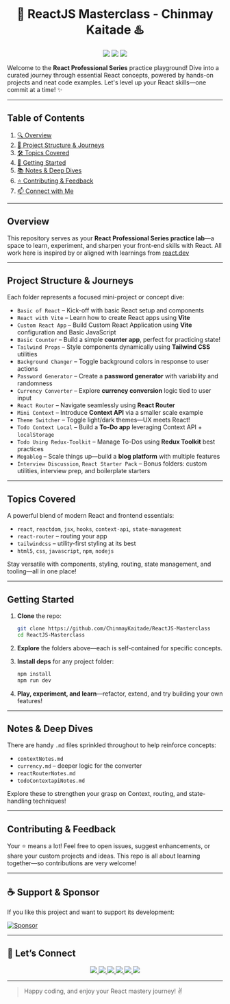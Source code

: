 <h1 align="center">🚀 ReactJS Masterclass - Chinmay Kaitade ♨️</h1>

<p align="center">
  <img src="https://img.shields.io/github/stars/ChinmayKaitade/ReactJS-Masterclass?style=for-the-badge&color=yellow" />
  <img src="https://img.shields.io/github/forks/ChinmayKaitade/ReactJS-Masterclass?style=for-the-badge&color=blue" />
  <img src="https://img.shields.io/github/issues/ChinmayKaitade/ReactJS-Masterclass?style=for-the-badge&color=orange" />
</p>

Welcome to the **React Professional Series** practice playground! Dive into a curated journey through essential React concepts, powered by hands-on projects and neat code examples. Let's level up your React skills—one commit at a time! ✨

---

## Table of Contents

1. [🔍 Overview](#-overview)
2. [📂 Project Structure & Journeys](#-project-structure--journeys)
3. [🛠 Topics Covered](#-topics-covered)
4. [🚀 Getting Started](#-getting-started)
5. [📚 Notes & Deep Dives](#-notes--deep-dives)
6. [⭐ Contributing & Feedback](#-contributing--feedback)
7. [📫 Connect with Me](#-connect-with-me)

---

## Overview

This repository serves as your **React Professional Series practice lab**—a space to learn, experiment, and sharpen your front-end skills with React. All work here is inspired by or aligned with learnings from [react.dev](https://react.dev/)

---

## Project Structure & Journeys

Each folder represents a focused mini-project or concept dive:

- `Basic of React` – Kick-off with basic React setup and components
- `React with Vite` – Learn how to create React apps using **Vite**
- `Custom React App` – Build Custom React Application using **Vite** configuration and Basic JavaScript
- `Basic Counter` – Build a simple **counter app**, perfect for practicing state!
- `Tailwind Props` – Style components dynamically using **Tailwind CSS** utilities
- `Background Changer` – Toggle background colors in response to user actions
- `Password Generator` – Create a **password generator** with variability and randomness
- `Currency Converter` – Explore **currency conversion** logic tied to user input
- `React Router` – Navigate seamlessly using **React Router**
- `Mini Context` – Introduce **Context API** via a smaller scale example
- `Theme Switcher` – Toggle light/dark themes—UX meets React!
- `Todo Context Local` – Build a **To-Do app** leveraging Context API + `localStorage`
- `Todo Using Redux-Toolkit` – Manage To-Dos using **Redux Toolkit** best practices
- `Megablog` – Scale things up—build a **blog platform** with multiple features
- `Interview Discussion`, `React Starter Pack` – Bonus folders: custom utilities, interview prep, and boilerplate starters

---

## Topics Covered

A powerful blend of modern React and frontend essentials:

- `react`, `reactdom`, `jsx`, `hooks`, `context-api`, `state-management`
- `react-router` – routing your app
- `tailwindcss` – utility-first styling at its best
- `html5`, `css`, `javascript`, `npm`, `nodejs`

Stay versatile with components, styling, routing, state management, and tooling—all in one place!

---

## Getting Started

1. **Clone** the repo:

   ```bash
   git clone https://github.com/ChinmayKaitade/ReactJS-Masterclass
   cd ReactJS-Masterclass
   ```

2. **Explore** the folders above—each is self-contained for specific concepts.

3. **Install deps** for any project folder:

   ```bash
   npm install
   npm run dev
   ```

4. **Play, experiment, and learn**—refactor, extend, and try building your own features!

---

## Notes & Deep Dives

There are handy `.md` files sprinkled throughout to help reinforce concepts:

- `contextNotes.md`
- `currency.md` – deeper logic for the converter
- `reactRouterNotes.md`
- `todoContextapiNotes.md`

Explore these to strengthen your grasp on Context, routing, and state-handling techniques!

---

## Contributing & Feedback

Your ⭐ means a lot! Feel free to open issues, suggest enhancements, or share your custom projects and ideas.
This repo is all about learning together—so contributions are very welcome!

---

## ☕ Support & Sponsor

If you like this project and want to support its development:

[![Sponsor](https://img.shields.io/badge/Sponsor%20Project-💖-red?style=for-the-badge)](https://github.com/sponsors/ChinmayKaitade)

---

## 🔗 Let’s Connect

<p align="center">
  <a href="https://www.linkedin.com/in/chinmay-sharad-kaitade" target="_blank">
    <img src="https://img.shields.io/badge/LinkedIn-0A66C2?style=for-the-badge&logo=linkedin&logoColor=white" />
  </a>
  <a href="mailto:chinmaykaitade123@gmail.com" target="_blank">
    <img src="https://img.shields.io/badge/Gmail-D14836?style=for-the-badge&logo=gmail&logoColor=white" />
  </a>
  <a href="https://twitter.com/chinmaydotcom" target="_blank">
    <img src="https://img.shields.io/badge/X-000000?style=for-the-badge&logo=twitter&logoColor=white" />
  </a>
  <a href="https://github.com/ChinmayKaitade" target="_blank">
    <img src="https://img.shields.io/badge/GitHub-181717?style=for-the-badge&logo=github&logoColor=white" />
  </a>
  <a href="https://chinmaykaitadeportfolio.vercel.app/" target="_blank">
    <img src="https://img.shields.io/badge/Portfolio-58A6FF?style=for-the-badge&logo=vercel&logoColor=white" />
  </a>
  <a href="https://www.youtube.com/@chinmaykaitade" target="_blank">
    <img src="https://img.shields.io/badge/YouTube-FF0000?style=for-the-badge&logo=youtube&logoColor=white" />
  </a>
</p>

---

> Happy coding, and enjoy your React mastery journey! ✌️
